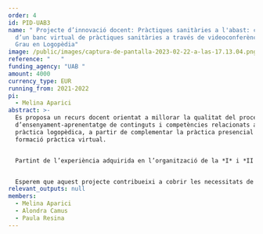 ```yaml
---
order: 4
id: PID-UAB3
name: " Projecte d’innovació docent: Pràctiques sanitàries a l'abast: creació
  d’un banc virtual de pràctiques sanitàries a través de videoconferències pel
  Grau en Logopèdia"
image: /public/images/captura-de-pantalla-2023-02-22-a-las-17.13.04.png
reference: "   "
funding_agency: "UAB "
amount: 4000
currency_type: EUR
running_from: 2021-2022
pi:
  - Melina Aparici
abstract: >-
  Es proposa un recurs docent orientat a millorar la qualitat del procés
  d’ensenyament-aprenentatge de continguts i competències relacionats amb la
  pràctica logopèdica, a partir de complementar la pràctica presencial amb
  formació pràctica virtual.


  Partint de l’experiència adquirida en l’organització de la *I* i *II Jornada Interuniversitaria Online de Práctica Logopédica*, es planteja una acció relacionada però sostenible a mig i llarg termini que consisteix a dissenyar i crear un banc de vídeoconferències destinat a la formació pràctica assistencial. La construcció d’aquest banc es basarà en la informació sobre àrees d’interès, autopercepció de competències no dominades i formats considerats realment pràctics obtinguda del mateix alumnat en aquestes accions prèvies.


  Esperem que aquest projecte contribueixi a cobrir les necessitats de formació pràctica de l’alumnat de Logopèdia,grau sanitari que requereix d’una alta càrrega de pràctiques, a partir de posar a la seva disposició un recurs per (a) poder enfrontar-se amb una massa crítica de casos i practicar-ne l’anàlisi en base a objectius diagnòstics, (b) tenir accés a l’explicació i aplicació de tècniques i estratègies d’intervenció poc conegudes o de difícil domini i (c) practicar el raonament clínic sobre casos de difícil accés, sense que hi hagi necessàriament docents i centres implicats presencialment.
relevant_outputs: null
members:
  - Melina Aparici
  - Alondra Camus
  - Paula Resina
---
```

